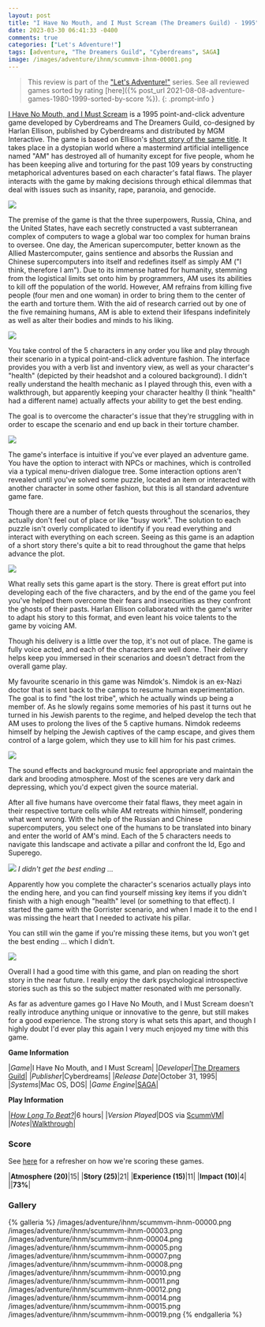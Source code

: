 ```yaml
---
layout: post
title: "I Have No Mouth, and I Must Scream (The Dreamers Guild) - 1995"
date: 2023-03-30 06:41:33 -0400
comments: true
categories: ["Let's Adventure!"]
tags: [adventure, "The Dreamers Guild", "Cyberdreams", SAGA]
image: /images/adventure/ihnm/scummvm-ihnm-00001.png
---
```

> This review is part of the ["Let's Adventure!"](https://www.alexbevi.com/categories/let-s-adventure/) series. See all reviewed games sorted by rating [here]({% post_url 2021-08-08-adventure-games-1980-1999-sorted-by-score %}).
{: .prompt-info }

[I Have No Mouth, and I Must Scream](https://en.wikipedia.org/wiki/I_Have_No_Mouth,_and_I_Must_Scream_(video_game)) is a 1995 point-and-click adventure game developed by Cyberdreams and The Dreamers Guild, co-designed by Harlan Ellison, published by Cyberdreams and distributed by MGM Interactive. The game is based on Ellison's [short story of the same title](https://en.wikipedia.org/wiki/I_Have_No_Mouth,_and_I_Must_Scream). It takes place in a dystopian world where a mastermind artificial intelligence named "AM" has destroyed all of humanity except for five people, whom he has been keeping alive and torturing for the past 109 years by constructing metaphorical adventures based on each character's fatal flaws. The player interacts with the game by making decisions through ethical dilemmas that deal with issues such as insanity, rape, paranoia, and genocide.

![](/images/adventure/ihnm/scummvm-ihnm-00002.png)

The premise of the game is that the three superpowers, Russia, China, and the United States, have each secretly constructed a vast subterranean complex of computers to wage a global war too complex for human brains to oversee. One day, the American supercomputer, better known as the Allied Mastercomputer, gains sentience and absorbs the Russian and Chinese supercomputers into itself and redefines itself as simply AM ("I think, therefore I am"). Due to its immense hatred for humanity, stemming from the logistical limits set onto him by programmers, AM uses its abilities to kill off the population of the world. However, AM refrains from killing five people (four men and one woman) in order to bring them to the center of the earth and torture them. With the aid of research carried out by one of the five remaining humans, AM is able to extend their lifespans indefinitely as well as alter their bodies and minds to his liking.

![](/images/adventure/ihnm/scummvm-ihnm-00006.png)

You take control of the 5 characters in any order you like and play through their scenario in a typical point-and-click adventure fashion. The interface provides you with a verb list and inventory view, as well as your character's "health" (depicted by their headshot and a coloured background). I didn't really understand the health mechanic as I played through this, even with a walkthrough, but apparently keeping your character healthy (I think "health" had a different name) actually affects your ability to get the best ending.

The goal is to overcome the character's issue that they're struggling with in order to escape the scenario and end up back in their torture chamber.

![](/images/adventure/ihnm/scummvm-ihnm-00009.png)

The game's interface is intuitive if you've ever played an adventure game. You have the option to interact with NPCs or machines, which is controlled via a typical menu-driven dialogue tree. Some interaction options aren't revealed until you've solved some puzzle, located an item or interacted with another character in some other fashion, but this is all standard adventure game fare.

Though there are a number of fetch quests throughout the scenarios, they actually don't feel out of place or like "busy work". The solution to each puzzle isn't overly complicated to identify if you read everything and interact with everything on each screen. Seeing as this game is an adaption of a short story there's quite a bit to read throughout the game that helps advance the plot.

![](/images/adventure/ihnm/scummvm-ihnm-00013.png)

What really sets this game apart is the story. There is great effort put into developing each of the five characters, and by the end of the game you feel you've helped them overcome their fears and insecurities as they confront the ghosts of their pasts. Harlan Ellison collaborated with the game's writer to adapt his story to this format, and even leant his voice talents to the game by voicing AM.

Though his delivery is a little over the top, it's not out of place. The game is fully voice acted, and each of the characters are well done. Their delivery helps keep you immersed in their scenarios and doesn't detract from the overall game play.

My favourite scenario in this game was Nimdok's. Nimdok is an ex-Nazi doctor that is sent back to the camps to resume human experimentation. The goal is to find "the lost tribe", which he actually winds up being a member of. As he slowly regains some memories of his past it turns out he turned in his Jewish parents to the regime, and helped develop the tech that AM uses to prolong the lives of the 5 captive humans. Nimdok redeems himself by helping the Jewish captives of the camp escape, and gives them control of a large golem, which they use to kill him for his past crimes.

![](/images/adventure/ihnm/scummvm-ihnm-00016.png)

The sound effects and background music feel appropriate and maintain the dark and brooding atmosphere. Most of the scenes are very dark and depressing, which you'd expect given the source material.

After all five humans have overcome their fatal flaws, they meet again in their respective torture cells while AM retreats within himself, pondering what went wrong. With the help of the Russian and Chinese supercomputers, you select one of the humans to be translated into binary and enter the world of AM's mind. Each of the 5 characters needs to navigate this landscape and activate a pillar and confront the Id, Ego and Superego.

![](/images/adventure/ihnm/scummvm-ihnm-00017.png)
_I didn't get the best ending ..._

Apparently how you complete the character's scenarios actually plays into the ending here, and you can find yourself missing key items if you didn't finish with a high enough "health" level (or something to that effect). I started the game with the Gorrister scenario, and when I made it to the end I was missing the heart that I needed to activate his pillar.

You can still win the game if you're missing these items, but you won't get the best ending ... which I didn't.

![](/images/adventure/ihnm/scummvm-ihnm-00018.png)

Overall I had a good time with this game, and plan on reading the short story in the near future. I really enjoy the dark psychological introspective stories such as this so the subject matter resonated with me personally.

As far as adventure games go I Have No Mouth, and I Must Scream doesn't really introduce anything unique or innovative to the genre, but still makes for a good experience. The strong story is what sets this apart, and though I highly doubt I'd ever play this again I very much enjoyed my time with this game.

**Game Information**

|*Game*|I Have No Mouth, and I Must Scream|
|*Developer*|[The Dreamers Guild](https://en.wikipedia.org/wiki/The_Dreamers_Guild)|
|*Publisher*|Cyberdreams|
|*Release Date*|October 31, 1995|
|*Systems*|Mac OS, DOS|
|*Game Engine*|[SAGA](https://wiki.scummvm.org/index.php/SAGA)|

**Play Information**

|[*How Long To Beat?*](https://howlongtobeat.com/game/4575)|6 hours|
|*Version Played*|DOS via [ScummVM](https://www.scummvm.org/)|
|*Notes*|[Walkthrough](https://www.walkthroughking.com/text/ihavenomouth.aspx)|

### Score

See [here](https://www.alexbevi.com/blog/2021/07/28/adventure-games-1980-1999/#scoring) for a refresher on how we're scoring these games.

|**Atmosphere (20)**|15|
|**Story (25)**|21|
|**Experience (15)**|11|
|**Impact (10)**|4|
||**73%**|

### Gallery

{% galleria %}
/images/adventure/ihnm/scummvm-ihnm-00000.png
/images/adventure/ihnm/scummvm-ihnm-00003.png
/images/adventure/ihnm/scummvm-ihnm-00004.png
/images/adventure/ihnm/scummvm-ihnm-00005.png
/images/adventure/ihnm/scummvm-ihnm-00007.png
/images/adventure/ihnm/scummvm-ihnm-00008.png
/images/adventure/ihnm/scummvm-ihnm-00010.png
/images/adventure/ihnm/scummvm-ihnm-00011.png
/images/adventure/ihnm/scummvm-ihnm-00012.png
/images/adventure/ihnm/scummvm-ihnm-00014.png
/images/adventure/ihnm/scummvm-ihnm-00015.png
/images/adventure/ihnm/scummvm-ihnm-00019.png
{% endgalleria %}